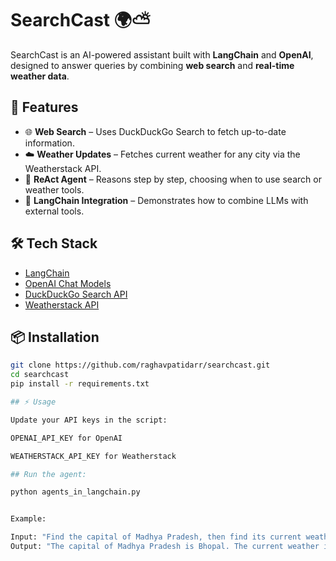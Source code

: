 # SearchCast 🌍⛅

SearchCast is an AI-powered assistant built with **LangChain** and **OpenAI**, designed to answer queries by combining **web search** and **real-time weather data**.

## 🚀 Features
- 🌐 **Web Search** – Uses DuckDuckGo Search to fetch up-to-date information.  
- ☁️ **Weather Updates** – Fetches current weather for any city via the Weatherstack API.  
- 🧠 **ReAct Agent** – Reasons step by step, choosing when to use search or weather tools.  
- 🔗 **LangChain Integration** – Demonstrates how to combine LLMs with external tools.

## 🛠️ Tech Stack
- [LangChain](https://www.langchain.com/)  
- [OpenAI Chat Models](https://platform.openai.com/)  
- [DuckDuckGo Search API](https://duckduckgo.com/)  
- [Weatherstack API](https://weatherstack.com/)  

## 📦 Installation
```bash
git clone https://github.com/raghavpatidarr/searchcast.git
cd searchcast
pip install -r requirements.txt

## ⚡ Usage

Update your API keys in the script:

OPENAI_API_KEY for OpenAI

WEATHERSTACK_API_KEY for Weatherstack

## Run the agent:

python agents_in_langchain.py


Example:

Input: "Find the capital of Madhya Pradesh, then find its current weather condition"
Output: "The capital of Madhya Pradesh is Bhopal. The current weather in Bhopal is ..."

